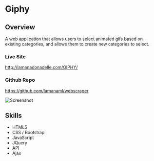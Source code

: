 # Giphy

## Overview
A web application that allows users to select animated gifs based on existing categories, and allows them to create new categories to select.


### Live Site
http://lamanadonadelle.com/GIPHY/

### Github Repo
https://github.com/lamanaml/webscraper

![Screenshot](public/images/giphy.jpg)

## Skills
* HTML5
* CSS / Bootstrap
* JavaScript
* JQuery
* API
* Ajax




